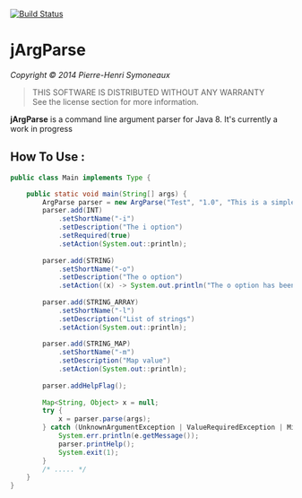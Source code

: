 [![Build Status](https://travis-ci.org/phsym/jArgParse.svg)](https://travis-ci.org/phsym/jArgParse)

# jArgParse

*Copyright &copy; 2014 Pierre-Henri Symoneaux*

> THIS SOFTWARE IS DISTRIBUTED WITHOUT ANY WARRANTY <br>
> See the license section for more information. <br>


**jArgParse** is a command line argument parser for Java 8.
It's currently a work in progress

## How To Use :

```java
public class Main implements Type {

	public static void main(String[] args) {
		ArgParse parser = new ArgParse("Test", "1.0", "This is a simple test with java 8");
		parser.add(INT)
			.setShortName("-i")
			.setDescription("The i option")
			.setRequired(true)
			.setAction(System.out::println);
		
		parser.add(STRING)
			.setShortName("-o")
			.setDescription("The o option")
			.setAction((x) -> System.out.println("The o option has been passed : " + x));
		
		parser.add(STRING_ARRAY)
			.setShortName("-l")
			.setDescription("List of strings")
			.setAction(System.out::println);
		
		parser.add(STRING_MAP)
			.setShortName("-m")
			.setDescription("Map value")
			.setAction(System.out::println);
		
		parser.addHelpFlag();
		
		Map<String, Object> x = null;
		try {
			x = parser.parse(args);
		} catch (UnknownArgumentException | ValueRequiredException | MissingArgumentException e) {
			System.err.println(e.getMessage());
			parser.printHelp();
			System.exit(1);
		}
		/* ..... */
	}
}
```
